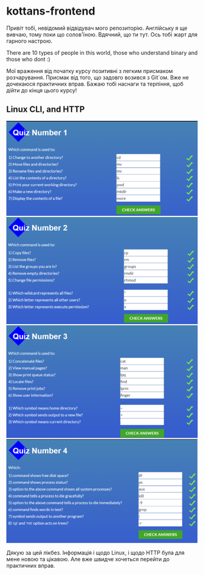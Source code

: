 # kottans-frontend
Привіт тобі, невідомий відвідувач мого репозиторію. Англійську я ще вивчаю, тому поки що солов'їною. Вдячний, що ти тут. Ось тобі жарт для гарного настрою.

There are 10 types of people in this world, those who understand binary and those who dont :)

Мої враження від початку курсу позитивні з легким присмаком розчарування. Присмак від того, що задовго возився з Git`ом. Вже не дочекаюся практичних вправ. Бажаю тобі наснаги та терпіння, щоб дійти до кінця цього курсу!




## Linux CLI, and HTTP

<img src="task_linux_cli/linux_quiz_1_done.png" alt="linux quiz_1 done screen">
<img src="task_linux_cli/linux_quiz_2_done.png" alt="linux quiz_2 done screen">
<img src="task_linux_cli/linux_quiz_3_done.png" alt="linux quiz_3 done screen">
<img src="task_linux_cli/linux_quiz_4_done.png" alt="linux quiz_4 done screen">

Дякую за цей лікбез. Інформація і щодо Linux, і щодо HTTP була для мене новою та цікавою. 
Але вже швидче хочеться перейти до практичних вправ.